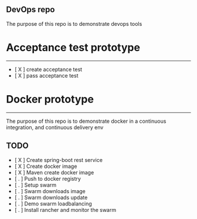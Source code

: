 DevOps repo
-----------

The purpose of this repo is to demonstrate devops tools

# Acceptance test prototype
---------------------------------
- [ X ] create acceptance test
- [ X ] pass acceptance test

# Docker prototype
---------------------------------
The purpose of this repo is to demonstrate docker in a continuous integration, and continuous delivery env

## TODO
- [ X ] Create spring-boot rest service
- [ X ] Create docker image
- [ X ] Maven create docker image
- [ . ] Push to docker registry
- [ . ] Setup swarm
- [ . ] Swarm downloads image
- [ . ] Swarm downloads update
- [ . ] Demo swarm loadbalancing
- [ . ] Install rancher and monitor the swarm
